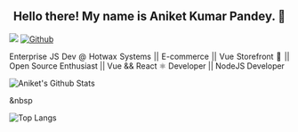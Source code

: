 <h2 align="center"> Hello there! My name is Aniket Kumar Pandey. 👋</h2>

![](https://visitor-badge.laobi.icu/badge?page_id=meet-aniket.meet-aniket)
[![Github](https://img.shields.io/github/followers/meet-aniket?label=Follow&style=social)](https://github.com/meet-aniket)  

<p align="justify">
Enterprise JS Dev @ Hotwax Systems || E-commerce || Vue Storefront 💚 || Open Source Enthusiast || Vue && React ⚛️ Developer || NodeJS Developer
</p>


![Aniket's Github Stats](https://github-readme-stats.vercel.app/api?username=meet-aniket&show_icons=true) <p>&nbsp</p>  ![Top Langs](https://github-readme-stats.vercel.app/api/top-langs/?username=meet-aniket)  

<!-- ![Top Langs](https://github-readme-stats.vercel.app/api/top-langs/?username=meet-aniket) -->
